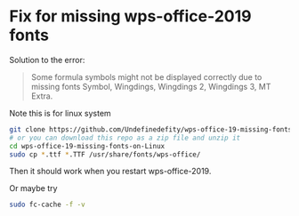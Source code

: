 
# Fix for missing wps-office-2019 fonts

Solution to the error:

> Some formula symbols might not be displayed correctly due to missing fonts Symbol, Wingdings, Wingdings 2, Wingdings 3, MT Extra.


Note this is for linux system

```bash
git clone https://github.com/Undefinedefity/wps-office-19-missing-fonts-on-Linux.git
# or you can download this repo as a zip file and unzip it
cd wps-office-19-missing-fonts-on-Linux
sudo cp *.ttf *.TTF /usr/share/fonts/wps-office/
```

Then it should work when you restart wps-office-2019.

Or maybe try

```bash 
sudo fc-cache -f -v
```
